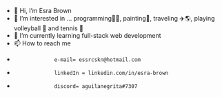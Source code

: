 - 👋 Hi, I’m Esra Brown
- 👀 I’m interested in ... programming👩‍💻, painting🎨, traveling ✈️🌎, playing volleyball 🏐 and tennis 🎾
- 🌱 I’m currently learning full-stack web development
- 📫 How to reach me 
-                  e-mail= essrcskn@hotmail.com 
-                  linkedIn = linkedin.com/in/esra-brown 
-                  discord= aguilanegrita#7307 
                         

<!---
esrabrown/esrabrown is a ✨ special ✨ repository because its `README.md` (this file) appears on your GitHub profile.
You can click the Preview link to take a look at your changes.
--->
